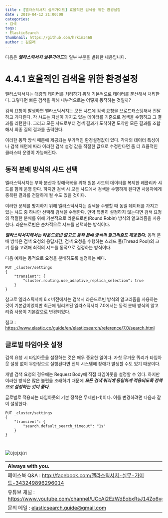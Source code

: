 ```yaml
---
title : [엘라스틱서치 실무가이드] 효율적인 검색을 위한 환경설정
date : 2019-04-12 21:00:08
categories:
- 검색
tags:
- ElasticSearch
thumbnail: https://github.com/hrkim3468
author : 김흥래
--- 
```


다음은 ***엘라스틱서치 실무가이드***의 일부 부분을 발췌한 내용입니다.


# 4.4.1 효율적인 검색을 위한 환경설정

엘라스틱서치는 대량의 데이터를 처리하기 위해 기본적으로 데이터를 분산해서 처리한다. 그렇다면 빠른 검색을 위해 내부적으로는 어떻게 동작하는 것일까? 

검색 요청이 발생하면 엘라스틱서치는 모든 샤드에 검색 요청을 브로드캐스팅해서 전달하고 기다린다. 각 샤드는 자신이 가지고 있는 데이터를 기준으로 검색을 수행하고 그 결과를 리턴한다. 그리고 모든 샤드로부터 검색 결과가 도착하면 도착한 모든 결과를 조합해서 최종 질의 결과를 출력한다.

이러한 동작 방식 때문에 제공되는 부가적인 환경설정값이 있다. 각자의 데이터 특성이나 검색 패턴에 따라 이러한 검색 설정 값을 적절한 값으로 수정한다면 좀 더 효율적인 클러스터 운영이 가능해진다. 



## **동적 분배 방식의 샤드 선택**

엘라스틱서치는 부하 분산과 장애극복을 위해 원본 샤드의 데이터를 복제한 레플리카 샤드를 함께 운영 한다. 하지만 검색 시 모든 샤드에서 검색을 수행하게 된다면 사용자에게 중복된 결과를 전달하게 될 수도 있을 것이다. 

이러한 문제를 방지하기 위해 엘라스틱서치는 검색을 수행할 때 동일 데이터를 가지고 있는 샤드 중 하나만 선택해 검색을 수행한다. 만약 특별히 설정하지 않는다면 검색 요청의 적절한 분배를 위해 기본적으로 라운드로빈(Round Robin) 방식의 알고리즘을 사용한다. 라운드로빈은 순차적으로 샤드를 선택하는 방식이다. 

***엘라스틱서치에서는 라운드로빈 말고도 동적 분배 방식의 알고리즘도 제공한다.*** 동적 분배 방식은 검색 요청의 응답시간, 검색 요청을 수행하는 스레드 풀(Thread Pool)의 크기 등을 고려해 최적의 샤드를 동적으로 결정하는 방식이다.

다음 예제는 동적으로 요청을 분배하도록 설정하는 예다.


```http
PUT _cluster/settings
{
	"transient": {
		"cluster.routing.use_adaptive_replica_selection": true
	}
}

```

참고로 엘라스틱서치 6.x 버전에서는 검색시 라운드로빈 방식의 알고리즘을 사용하는 것이 기본값이었지만 최근에 릴리즈된 엘라스틱서치 7.0에서는 동적 분배 방식의 알고리즘 사용이 기본값으로 변경되었다.

 침고 : <https://www.elastic.co/guide/en/elasticsearch/reference/7.0/search.html>



## **글로벌 타임아웃 설정**

검색 요청 시 타임아웃을 설정하는 것은 매우 중요한 일이다. 자칫 무거운 쿼리가 타임아웃 설정 없이 무한정으로 실행된다면 전체 시스템에 장애가 발생할 수도 있기 때문이다.

개별 검색 요청의 경우에는 Request Body에 직접 타임아웃을 설정할 수 있다. 하지만 이러한 방식은 많은 불편을 초래하기 때문에 ***모든 검색 쿼리에 동일하게 적용되도록 정책으로 설정하는 것이 좋다.***

글로벌로 적용되는 타임아웃의 기본 정책은 무제한(-1)이다. 이를 변경하려면 다음과 같이 설정한다.


```http
PUT _cluster/settings
{
	"transient": {
		"search.default_search_timeout": "1s"
	}
}



```


![이미지01](http://tech.javacafe.io/img/blog/20190412/blog.png) 



| Always with you.   |
| :----------------------------------------------------------- |
|페이스북 Q&A :  <http://facebook.com/엘라스틱서치-실무-가이드-343249896296014>   |
|유튜브 채널 : https://www.youtube.com/channel/UCcAi2EzWdEobxRsJ14Zo6vg |
|문의 메일 : elasticsearch.guide@gmail.com |





